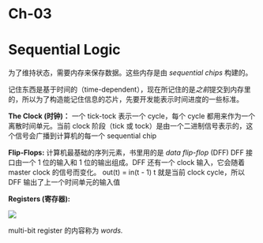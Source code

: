 # Ch-03

# Sequential Logic

为了维持状态，需要内存来保存数据。这些内存是由 *sequential chips* 构建的。

记住东西是基于时间的（time-dependent），现在所记住的是*之前*提交到内存里的，所以为了构造能记住信息的芯片，先要开发能表示时间进度的一些标准。

**The Clock (时钟)：**
一个 tick-tock 表示一个 cycle，每个 cycle 都用来作为一个离散时间单元。当前 clock 阶段（tick 或 tock）是由一个二进制信号表示的，这个信号会广播到计算机的每一个 sequential chip

**Flip-Flops:**
计算机最基础的序列元素，书里用的是 *data flip-flop* (DFF)
DFF 接口由一个 1 位的输入和 1 位的输出组成。DFF 还有一个 clock 输入，它会随着 master clock 的信号而变化。
out(t) = in(t - 1)
t 就是当前 clock cycle，所以 DFF 输出了上一个时间单元的输入值

**Registers (寄存器):**

![](https://d2mxuefqeaa7sj.cloudfront.net/s_0B3DB069F813E09527D3F3CD553F66F219E75E781D9CF01D88ECDD913D07967F_1528299781698_Screen+Shot+2018-06-06+at+23.42.46.png)


multi-bit register 的内容称为 *words.*


